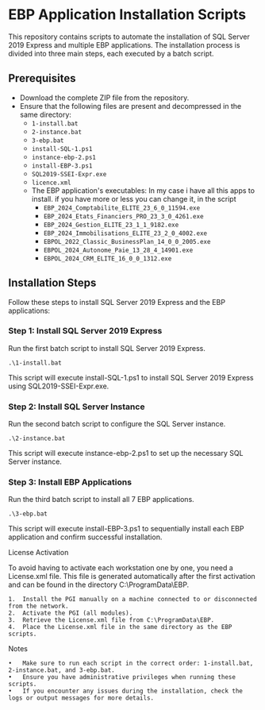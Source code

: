 # EBP Application Installation Scripts

This repository contains scripts to automate the installation of SQL Server 2019 Express and multiple EBP applications. The installation process is divided into three main steps, each executed by a batch script.

## Prerequisites

- Download the complete ZIP file from the repository.
- Ensure that the following files are present and decompressed in the same directory:
  - `1-install.bat`
  - `2-instance.bat`
  - `3-ebp.bat`
  - `install-SQL-1.ps1`
  - `instance-ebp-2.ps1`
  - `install-EBP-3.ps1`
  - `SQL2019-SSEI-Expr.exe`
  - `licence.xml`
  - The EBP application's executables:
  In my case i have all this apps to install. if you have more or less you can change it, in the script 
    - `EBP_2024_Comptabilite_ELITE_23_6_0_11594.exe`
    - `EBP_2024_Etats_Financiers_PRO_23_3_0_4261.exe`
    - `EBP_2024_Gestion_ELITE_23_1_1_9182.exe`
    - `EBP_2024_Immobilisations_ELITE_23_2_0_4002.exe`
    - `EBPOL_2022_Classic_BusinessPlan_14_0_0_2005.exe`
    - `EBPOL_2024_Autonome_Paie_13_28_4_14901.exe`
    - `EBPOL_2024_CRM_ELITE_16_0_0_1312.exe`

## Installation Steps

Follow these steps to install SQL Server 2019 Express and the EBP applications:

### Step 1: Install SQL Server 2019 Express

Run the first batch script to install SQL Server 2019 Express.

```
.\1-install.bat
```
This script will execute install-SQL-1.ps1 to install SQL Server 2019 Express using SQL2019-SSEI-Expr.exe.

### Step 2: Install SQL Server Instance

Run the second batch script to configure the SQL Server instance.
```
.\2-instance.bat
```
This script will execute instance-ebp-2.ps1 to set up the necessary SQL Server instance.

### Step 3: Install EBP Applications

Run the third batch script to install all 7 EBP applications.
```
.\3-ebp.bat
```
This script will execute install-EBP-3.ps1 to sequentially install each EBP application and confirm successful installation.

License Activation

To avoid having to activate each workstation one by one, you need a License.xml file. This file is generated automatically after the first activation and can be found in the directory C:\ProgramData\EBP.

	1.	Install the PGI manually on a machine connected to or disconnected from the network.
	2.	Activate the PGI (all modules).
	3.	Retrieve the License.xml file from C:\ProgramData\EBP.
	4.	Place the License.xml file in the same directory as the EBP scripts.
 
Notes

	•	Make sure to run each script in the correct order: 1-install.bat, 2-instance.bat, and 3-ebp.bat.
	•	Ensure you have administrative privileges when running these scripts.
	•	If you encounter any issues during the installation, check the logs or output messages for more details.
